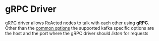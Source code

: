 # gRPC Driver

[gRPC](https://www.grpc.io) driver allows ReActed nodes to talk with each other using **gRPC**. 
Other than the [common options](../README.md#Channel-driver-configuration) the supported kafka specific options are
the host and the port where the gRPC driver should *listen* for requests
